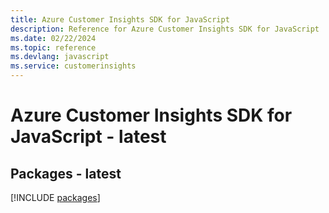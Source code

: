 ```yaml
---
title: Azure Customer Insights SDK for JavaScript
description: Reference for Azure Customer Insights SDK for JavaScript
ms.date: 02/22/2024
ms.topic: reference
ms.devlang: javascript
ms.service: customerinsights
---
```

# Azure Customer Insights SDK for JavaScript - latest
## Packages - latest
[!INCLUDE [packages](customer-insights-index.md)]